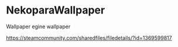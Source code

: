 # NekoparaWallpaper

Wallpaper egine wallpaper

https://steamcommunity.com/sharedfiles/filedetails/?id=1369599817
